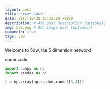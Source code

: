 ```yaml
---
layout: post
title: "test 5dw!"
date: 2017-10-30 15:32:20 +0800
description: # Add post description (optional)
img: 5dw.png # Add image post (optional)
comments: true
tags: 5dw
---
```

                                                                                                                                                       
Welcome to 5dw, the 5 dimention network!

some code
``` python
import numpy as np
import pandas as pd

l = np.array(np.random.randn([3,4]))

```
